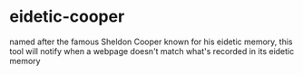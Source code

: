 # eidetic-cooper
named after the famous Sheldon Cooper known for his eidetic memory, this tool will notify when a webpage doesn't match what's recorded in its eidetic memory
